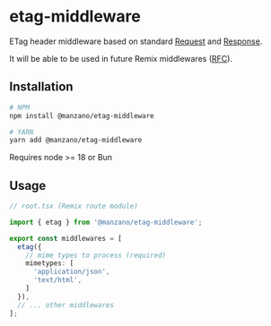 # etag-middleware
ETag header middleware based on standard [Request](https://developer.mozilla.org/en-US/docs/Web/API/Request]) and [Response](https://developer.mozilla.org/en-US/docs/Web/API/Response).

It will be able to be used in future Remix middlewares ([RFC](https://github.com/remix-run/remix/discussions/7642)).

## Installation

```sh
# NPM
npm install @manzano/etag-middleware

# YARN
yarn add @manzano/etag-middleware
```

Requires node >= 18 or Bun

## Usage

```ts
// root.tsx (Remix route module)

import { etag } from '@manzano/etag-middleware';

export const middlewares = [
  etag({
    // mime types to process (required)
    mimetypes: [
      'application/json',
      'text/html',
    ]
  }),
  // ... other middlewares
];
```
